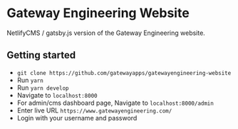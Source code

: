 # Gateway Engineering Website

NetlifyCMS / gatsby.js version of the Gateway Engineering website.

## Getting started

- `git clone https://github.com/gatewayapps/gatewayengineering-website`
- Run `yarn`
- Run `yarn develop`
- Navigate to `localhost:8000`
- For admin/cms dashboard page, Navigate to `localhost:8000/admin`
- Enter live URL `https://www.gatewayengineering.com/`
- Login with your username and password
